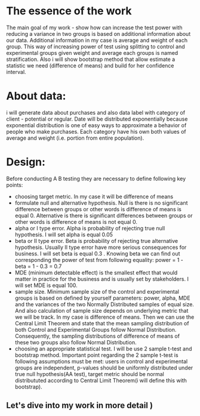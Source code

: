 # The essence of the work
The main goal of my work - show how can increase the test power with reducing a variance in two groups is based on additional information about our data. Additional information in my case is average and weight of each group. This way of increasing power of test using splitting to control and experimental groups given weight and average each groups is named stratification.
Also i will show bootstrap method that allow estimate a statistic we need (difference of means) and build for her confidence interval.

# About data:
i will generate data about purchases and also data label with category of client - potential or regular. Date will be distributed exponentially because exponential distribution is one of easy ways to approximate a behavior of people who make purchases. Each category have his own both values of average and weight (i.e. portion from entire population).


# Design:
Before conducting A B testing they are necessary to define following key points:
 - choosing target metric. In my case it will be difference of means
 - formulate null and alternative hypothesis. Null is there is no significant difference between groups or other words is difference of means is equal 0. 
 Alternative is there is significant differences between groups or other words is difference of means is not equal 0.
 - alpha or I type error. Alpha is probability of rejecting true null hypothesis. I will set alpha is equal 0.05
 - beta or II type error. Beta is probability of rejecting true alternative hypothesis. Usually II type error have more serious consequences for business. 
 I will set beta is equal 0.3 . Knowing beta we can find out corresponding the power of test from following equality: power = 1 - beta = 1 - 0.3 = 0.7
 - MDE (minimum detectable effect) is the smallest effect that would matter in practice for the business and is usually set by stakeholders. I will set MDE is equal 100.
 - sample size. Minimum sample size of the control and experimental groups is based on defined by yourself parameters:  power, alpha, MDE and the variances of the two Normally Distributed samples of equal size. And also calculation of sample size depends on underlying metric that we will be track. In my case is difference of means. Then we can use the Central Limit Theorem and state that the mean sampling distribution of both Control and Experimental Groups follow Normal Distribution. Consequently, the sampling distributions of difference of means of these two groups also follow Normal Distribution.
 - сhoosing an appropriate statistical test. I will be use 2 sample t-test and bootstrap method. Important point regarding the 2 sample t-test is following assumptions must be met: users in control and experimental groups are independent, p-values should be uniformly distributed under true null hypothesis(AA test), target metric should be normal distribututed according to Central Limit Theorem(i will define this with bootstrap).


## Let's dive into my work in more detail )
